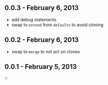 
0.0.3 - February 6, 2013
------------------------
* add debug statements
* swap to `extend` from `defaults` to avoid cloning

0.0.2 - February 6, 2013
------------------------
* swap to `merge` to not act on clones

0.0.1 - February 5, 2013
------------------------
:sparkles: